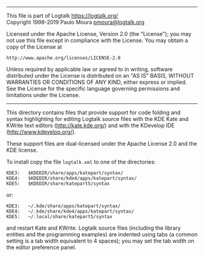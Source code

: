 ________________________________________________________________________

This file is part of Logtalk <https://logtalk.org/>  
Copyright 1998-2019 Paulo Moura <pmoura@logtalk.org>

Licensed under the Apache License, Version 2.0 (the "License");
you may not use this file except in compliance with the License.
You may obtain a copy of the License at

    http://www.apache.org/licenses/LICENSE-2.0

Unless required by applicable law or agreed to in writing, software
distributed under the License is distributed on an "AS IS" BASIS,
WITHOUT WARRANTIES OR CONDITIONS OF ANY KIND, either express or implied.
See the License for the specific language governing permissions and
limitations under the License.
________________________________________________________________________


This directory contains files that provide support for code folding and 
syntax highlighting for editing Logtalk source files with the KDE Kate 
and KWrite text editors (http://kate.kde.org/) and with the KDevelop IDE 
(http://www.kdevelop.org/).

These support files are dual-licensed under the Apache License 2.0 and the
KDE license.

To install copy the file `logtalk.xml` to one of the directories:

    KDE3:	$KDEDIR/share/apps/katepart/syntax/
    KDE4:	$KDEDIR/share/kde4/apps/katepart/syntax/
	KDE5:	$KDEDIR/share/katepart5/syntax

or:
    
    KDE3:	~/.kde/share/apps/katepart/syntax/
    KDE4:	~/.kde/share/kde4/apps/katepart/syntax/
	KDE5:	~/.local/share/katepart5/syntax

and restart Kate and KWrite. Logtalk source files (including the library
entities and the programming examples) are indented using tabs (a common
setting is a tab width equivalent to 4 spaces); you may set the tab width
on the editor preference panel.
